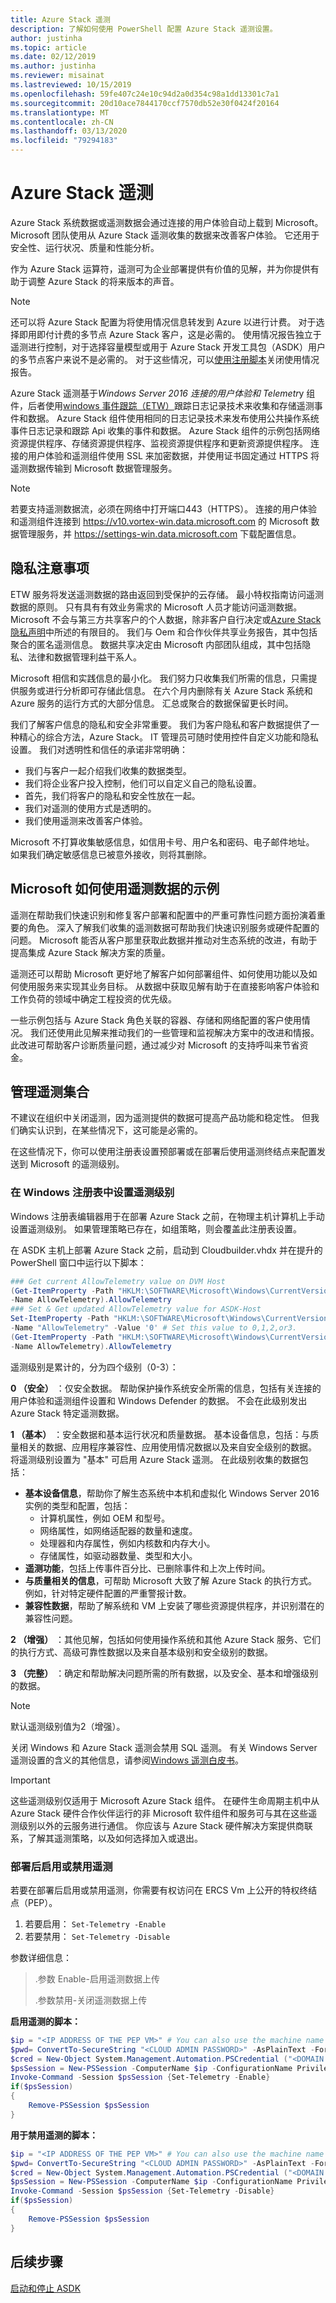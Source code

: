 ```yaml
---
title: Azure Stack 遥测
description: 了解如何使用 PowerShell 配置 Azure Stack 遥测设置。
author: justinha
ms.topic: article
ms.date: 02/12/2019
ms.author: justinha
ms.reviewer: misainat
ms.lastreviewed: 10/15/2019
ms.openlocfilehash: 59fe407c24e10c94d2a0d354c98a1dd13301c7a1
ms.sourcegitcommit: 20d10ace7844170ccf7570db52e30f0424f20164
ms.translationtype: MT
ms.contentlocale: zh-CN
ms.lasthandoff: 03/13/2020
ms.locfileid: "79294183"
---
```

# <a name="azure-stack-telemetry"></a>Azure Stack 遥测

Azure Stack 系统数据或遥测数据会通过连接的用户体验自动上载到 Microsoft。 Microsoft 团队使用从 Azure Stack 遥测收集的数据来改善客户体验。 它还用于安全性、运行状况、质量和性能分析。

作为 Azure Stack 运算符，遥测可为企业部署提供有价值的见解，并为你提供有助于调整 Azure Stack 的将来版本的声音。

> [!NOTE]
> 还可以将 Azure Stack 配置为将使用情况信息转发到 Azure 以进行计费。 对于选择即用即付计费的多节点 Azure Stack 客户，这是必需的。 使用情况报告独立于遥测进行控制，对于选择容量模型或用于 Azure Stack 开发工具包（ASDK）用户的多节点客户来说不是必需的。 对于这些情况，可以[使用注册脚本](../operator/azure-stack-usage-reporting.md)关闭使用情况报告。

Azure Stack 遥测基于*Windows Server 2016 连接的用户体验和 Telemetr*y 组件，后者使用[windows 事件跟踪（ETW）](https://msdn.microsoft.com/library/dn904632(v=vs.85).aspx)跟踪日志记录技术来收集和存储遥测事件和数据。 Azure Stack 组件使用相同的日志记录技术来发布使用公共操作系统事件日志记录和跟踪 Api 收集的事件和数据。 Azure Stack 组件的示例包括网络资源提供程序、存储资源提供程序、监视资源提供程序和更新资源提供程序。 连接的用户体验和遥测组件使用 SSL 来加密数据，并使用证书固定通过 HTTPS 将遥测数据传输到 Microsoft 数据管理服务。

> [!NOTE]
> 若要支持遥测数据流，必须在网络中打开端口443（HTTPS）。 连接的用户体验和遥测组件连接到 https://v10.vortex-win.data.microsoft.com 的 Microsoft 数据管理服务，并 https://settings-win.data.microsoft.com 下载配置信息。

## <a name="privacy-considerations"></a>隐私注意事项
ETW 服务将发送遥测数据的路由返回到受保护的云存储。 最小特权指南访问遥测数据的原则。 只有具有有效业务需求的 Microsoft 人员才能访问遥测数据。 Microsoft 不会与第三方共享客户的个人数据，除非客户自行决定或[Azure Stack 隐私声明](https://privacy.microsoft.com/PrivacyStatement)中所述的有限目的。 我们与 Oem 和合作伙伴共享业务报告，其中包括聚合的匿名遥测信息。 数据共享决定由 Microsoft 内部团队组成，其中包括隐私、法律和数据管理利益干系人。

Microsoft 相信和实践信息的最小化。 我们努力只收集我们所需的信息，只需提供服务或进行分析即可存储此信息。 在六个月内删除有关 Azure Stack 系统和 Azure 服务的运行方式的大部分信息。 汇总或聚合的数据保留更长时间。

我们了解客户信息的隐私和安全非常重要。 我们为客户隐私和客户数据提供了一种精心的综合方法，Azure Stack。 IT 管理员可随时使用控件自定义功能和隐私设置。 我们对透明性和信任的承诺非常明确：
- 我们与客户一起介绍我们收集的数据类型。
- 我们将企业客户投入控制，他们可以自定义自己的隐私设置。
- 首先，我们将客户的隐私和安全性放在一起。
- 我们对遥测的使用方式是透明的。
- 我们使用遥测来改善客户体验。

Microsoft 不打算收集敏感信息，如信用卡号、用户名和密码、电子邮件地址。 如果我们确定敏感信息已被意外接收，则将其删除。

## <a name="examples-of-how-microsoft-uses-the-telemetry-data"></a>Microsoft 如何使用遥测数据的示例
遥测在帮助我们快速识别和修复客户部署和配置中的严重可靠性问题方面扮演着重要的角色。 深入了解我们收集的遥测数据可帮助我们快速识别服务或硬件配置的问题。 Microsoft 能否从客户那里获取此数据并推动对生态系统的改进，有助于提高集成 Azure Stack 解决方案的质量。

遥测还可以帮助 Microsoft 更好地了解客户如何部署组件、如何使用功能以及如何使用服务来实现其业务目标。 从数据中获取见解有助于在直接影响客户体验和工作负荷的领域中确定工程投资的优先级。

一些示例包括与 Azure Stack 角色关联的容器、存储和网络配置的客户使用情况。 我们还使用此见解来推动我们的一些管理和监视解决方案中的改进和情报。 此改进可帮助客户诊断质量问题，通过减少对 Microsoft 的支持呼叫来节省资金。

## <a name="manage-telemetry-collection"></a>管理遥测集合
不建议在组织中关闭遥测，因为遥测提供的数据可提高产品功能和稳定性。 但我们确实认识到，在某些情况下，这可能是必需的。

在这些情况下，你可以使用注册表设置预部署或在部署后使用遥测终结点来配置发送到 Microsoft 的遥测级别。

### <a name="set-telemetry-level-in-the-windows-registry"></a>在 Windows 注册表中设置遥测级别
Windows 注册表编辑器用于在部署 Azure Stack 之前，在物理主机计算机上手动设置遥测级别。 如果管理策略已存在，如组策略，则会覆盖此注册表设置。

在 ASDK 主机上部署 Azure Stack 之前，启动到 Cloudbuilder.vhdx 并在提升的 PowerShell 窗口中运行以下脚本：

```powershell
### Get current AllowTelemetry value on DVM Host
(Get-ItemProperty -Path "HKLM:\SOFTWARE\Microsoft\Windows\CurrentVersion\Policies\DataCollection" `
-Name AllowTelemetry).AllowTelemetry
### Set & Get updated AllowTelemetry value for ASDK-Host
Set-ItemProperty -Path "HKLM:\SOFTWARE\Microsoft\Windows\CurrentVersion\Policies\DataCollection" `
-Name "AllowTelemetry" -Value '0' # Set this value to 0,1,2,or3.  
(Get-ItemProperty -Path "HKLM:\SOFTWARE\Microsoft\Windows\CurrentVersion\Policies\DataCollection" `
-Name AllowTelemetry).AllowTelemetry
```

遥测级别是累计的，分为四个级别（0-3）：

**0 （安全）** ：仅安全数据。 帮助保护操作系统安全所需的信息，包括有关连接的用户体验和遥测组件设置和 Windows Defender 的数据。 不会在此级别发出 Azure Stack 特定遥测数据。

**1 （基本）** ：安全数据和基本运行状况和质量数据。 基本设备信息，包括：与质量相关的数据、应用程序兼容性、应用使用情况数据以及来自安全级别的数据。 将遥测级别设置为 "基本" 可启用 Azure Stack 遥测。 在此级别收集的数据包括：

- **基本设备信息**，帮助你了解生态系统中本机和虚拟化 Windows Server 2016 实例的类型和配置，包括：
  - 计算机属性，例如 OEM 和型号。
  - 网络属性，如网络适配器的数量和速度。
  - 处理器和内存属性，例如内核数和内存大小。
  - 存储属性，如驱动器数量、类型和大小。
- **遥测功能**，包括上传事件百分比、已删除事件和上次上传时间。
- **与质量相关的信息**，可帮助 Microsoft 大致了解 Azure Stack 的执行方式。 例如，针对特定硬件配置的严重警报计数。
- **兼容性数据**，帮助了解系统和 VM 上安装了哪些资源提供程序，并识别潜在的兼容性问题。

**2 （增强）** ：其他见解，包括如何使用操作系统和其他 Azure Stack 服务、它们的执行方式、高级可靠性数据以及来自基本级别和安全级别的数据。

**3 （完整）** ：确定和帮助解决问题所需的所有数据，以及安全、基本和增强级别的数据。

> [!NOTE]
> 默认遥测级别值为2（增强）。

关闭 Windows 和 Azure Stack 遥测会禁用 SQL 遥测。 有关 Windows Server 遥测设置的含义的其他信息，请参阅[Windows 遥测白皮书](https://aka.ms/winservtelemetry)。

> [!IMPORTANT]
> 这些遥测级别仅适用于 Microsoft Azure Stack 组件。 在硬件生命周期主机中从 Azure Stack 硬件合作伙伴运行的非 Microsoft 软件组件和服务可与其在这些遥测级别以外的云服务进行通信。 你应该与 Azure Stack 硬件解决方案提供商联系，了解其遥测策略，以及如何选择加入或退出。

### <a name="enable-or-disable-telemetry-after-deployment"></a>部署后启用或禁用遥测

若要在部署后启用或禁用遥测，你需要有权访问在 ERCS Vm 上公开的特权终结点（PEP）。
1.  若要启用： `Set-Telemetry -Enable`
2.  若要禁用： `Set-Telemetry -Disable`

参数详细信息：
> .参数 Enable-启用遥测数据上传
> 
> .参数禁用-关闭遥测数据上传  

**启用遥测的脚本：**
```powershell
$ip = "<IP ADDRESS OF THE PEP VM>" # You can also use the machine name instead of IP here.
$pwd= ConvertTo-SecureString "<CLOUD ADMIN PASSWORD>" -AsPlainText -Force
$cred = New-Object System.Management.Automation.PSCredential ("<DOMAIN NAME>\CloudAdmin", $pwd)
$psSession = New-PSSession -ComputerName $ip -ConfigurationName PrivilegedEndpoint -Credential $cred
Invoke-Command -Session $psSession {Set-Telemetry -Enable}
if($psSession)
{
    Remove-PSSession $psSession
}
```

**用于禁用遥测的脚本：**
```powershell
$ip = "<IP ADDRESS OF THE PEP VM>" # You can also use the machine name instead of IP here.
$pwd= ConvertTo-SecureString "<CLOUD ADMIN PASSWORD>" -AsPlainText -Force
$cred = New-Object System.Management.Automation.PSCredential ("<DOMAIN NAME>\CloudAdmin", $pwd)
$psSession = New-PSSession -ComputerName $ip -ConfigurationName PrivilegedEndpoint -Credential $cred
Invoke-Command -Session $psSession {Set-Telemetry -Disable}
if($psSession)
{
    Remove-PSSession $psSession
}
```

## <a name="next-steps"></a>后续步骤
[启动和停止 ASDK](asdk-start-stop.md)
